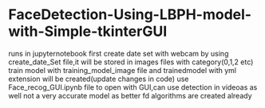 # FaceDetection-Using-LBPH-model-with-Simple-tkinterGUI
runs in jupyternotebook
first create date set with webcam by using create_date_Set file,it will be stored in images files with category(0,1,2 etc)
train model with training_model_image file and trainedmodel with yml extension will be created(update changes in code)
use Face_recog_GUI.ipynb file to open with GUI,can use detection in videoas as well
not a very accurate model as better fd algorithms are created already


